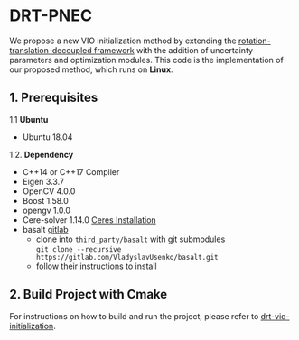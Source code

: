 
# DRT-PNEC
We propose a new VIO initialization method by extending the [rotation-translation-decoupled framework](https://ieeexplore.ieee.org/document/10205123) with the addition of uncertainty parameters and optimization modules. This code is the implementation of our proposed method, which runs on **Linux**.


## 1. Prerequisites
1.1 **Ubuntu** 
* Ubuntu 18.04

1.2. **Dependency**

* C++14 or C++17 Compiler
* Eigen 3.3.7
* OpenCV 4.0.0
* Boost 1.58.0
* opengv 1.0.0
* Cere-solver 1.14.0 [Ceres Installation](http://ceres-solver.org/installation.html)
* basalt [gitlab](https://gitlab.com/VladyslavUsenko/basalt/-/tree/master/)
  * clone into ```third_party/basalt``` with git submodules \
    ```git clone --recursive https://gitlab.com/VladyslavUsenko/basalt.git```
  * follow their instructions to install  

## 2. Build Project with Cmake
For instructions on how to build and run the project, please refer to [drt-vio-initialization](https://github.com/boxuLibrary/drt-vio-init.git).

